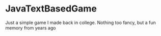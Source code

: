 # JavaTextBasedGame
Just a simple game I made back in college. Nothing too fancy, but a fun memory from years ago
